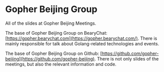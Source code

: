 Gopher Beijing Group
=====================
All of the slides at Gopher Beijing Meetings.

The base of Gopher Beijing Group on BearyChat: [https://gopher.bearychat.com](https://gopher.bearychat.com/). There is mainly responsible for talk about Golang-related technologies and events.

The base of Gopher Beijing Group on Github: [https://github.com/gopher-beijing](https://github.com/gopher-beijing). There is not only slides of the meetings, but also the relevant information and code.



